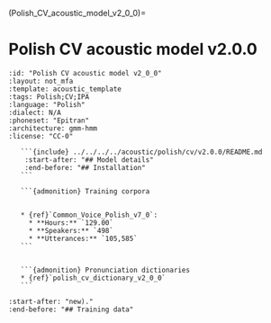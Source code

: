 
(Polish_CV_acoustic_model_v2_0_0)=
# Polish CV acoustic model v2.0.0

``````{acoustic} Polish CV acoustic model v2.0.0
:id: "Polish CV acoustic model v2_0_0"
:layout: not_mfa
:template: acoustic_template
:tags: Polish;CV;IPA
:language: "Polish"
:dialect: N/A
:phoneset: "Epitran"
:architecture: gmm-hmm
:license: "CC-0"

   ```{include} ../../../../acoustic/polish/cv/v2.0.0/README.md
    :start-after: "## Model details"
    :end-before: "## Installation"
   ```

   ```{admonition} Training corpora


   * {ref}`Common_Voice_Polish_v7_0`:
     * **Hours:** `129.00`
     * **Speakers:** `498`
     * **Utterances:** `105,585`
   ```


   ```{admonition} Pronunciation dictionaries
   * {ref}`polish_cv_dictionary_v2_0_0`
   ```
``````

```{include} ../../../../acoustic/polish/cv/v2.0.0/README.md
:start-after: "new)."
:end-before: "## Training data"
```
